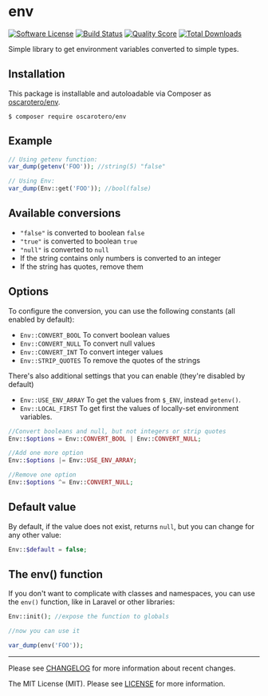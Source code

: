 # env

[![Software License][ico-license]](LICENSE)
[![Build Status][ico-travis]][link-travis]
[![Quality Score][ico-scrutinizer]][link-scrutinizer]
[![Total Downloads][ico-downloads]][link-downloads]


Simple library to get environment variables converted to simple types.

## Installation

This package is installable and autoloadable via Composer as [oscarotero/env](https://packagist.org/packages/oscarotero/env).

```
$ composer require oscarotero/env
```

## Example

```php
// Using getenv function:
var_dump(getenv('FOO')); //string(5) "false"

// Using Env:
var_dump(Env::get('FOO')); //bool(false)
```

## Available conversions

* `"false"` is converted to boolean `false`
* `"true"` is converted to boolean `true`
* `"null"` is converted to `null`
* If the string contains only numbers is converted to an integer
* If the string has quotes, remove them

## Options

To configure the conversion, you can use the following constants (all enabled by default):

* `Env::CONVERT_BOOL` To convert boolean values
* `Env::CONVERT_NULL` To convert null values
* `Env::CONVERT_INT` To convert integer values
* `Env::STRIP_QUOTES` To remove the quotes of the strings

There's also additional settings that you can enable (they're disabled by default)

* `Env::USE_ENV_ARRAY` To get the values from `$_ENV`, instead `getenv()`.
* `Env::LOCAL_FIRST` To get first the values of locally-set environment variables.

```php
//Convert booleans and null, but not integers or strip quotes
Env::$options = Env::CONVERT_BOOL | Env::CONVERT_NULL;

//Add one more option
Env::$options |= Env::USE_ENV_ARRAY;

//Remove one option
Env::$options ^= Env::CONVERT_NULL;
```

## Default value

By default, if the value does not exist, returns `null`, but you can change for any other value:

```php
Env::$default = false;
```

## The env() function

If you don't want to complicate with classes and namespaces, you can use the `env()` function, like in Laravel or other libraries:

```php
Env::init(); //expose the function to globals

//now you can use it

var_dump(env('FOO'));
```

---

Please see [CHANGELOG](CHANGELOG.md) for more information about recent changes.

The MIT License (MIT). Please see [LICENSE](LICENSE) for more information.

[ico-license]: https://img.shields.io/badge/license-MIT-brightgreen.svg?style=flat-square
[ico-travis]: https://img.shields.io/travis/oscarotero/env/master.svg?style=flat-square
[ico-scrutinizer]: https://img.shields.io/scrutinizer/g/oscarotero/env.svg?style=flat-square
[ico-downloads]: https://img.shields.io/packagist/dt/oscarotero/env.svg?style=flat-square

[link-travis]: https://travis-ci.org/oscarotero/env
[link-scrutinizer]: https://scrutinizer-ci.com/g/oscarotero/env
[link-downloads]: https://packagist.org/packages/oscarotero/env
